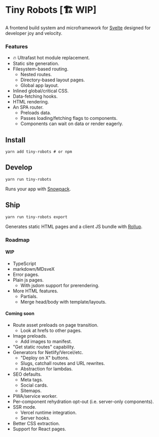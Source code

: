# Tiny Robots [🏗 WIP]

A frontend build system and microframework for [Svelte](https://svelte.dev/) designed for developer joy and velocity.

### Features

- 🔥 Ultrafast hot module replacement.
- Static site generation.
- Filesystem-based routing.
  - Nested routes.
  - Directory-based layout pages.
  - Global app layout.
- Inlined global/critical CSS.
- Data-fetching hooks.
- HTML rendering.
- An SPA router.
  - Preloads data.
  - Passes loading/fetching flags to components.
  - Components can wait on data or render eagerly.

## Install

```shell
yarn add tiny-robots # or npm
```

## Develop

```shell
yarn run tiny-robots
```

Runs your app with [Snowpack](https://www.snowpack.dev/).

## Ship

```shell
yarn run tiny-robots export
```

Generates static HTML pages and a client JS bundle with [Rollup](https://rollupjs.org/guide/en/).

### Roadmap

#### WIP

- TypeScript
- markdown/MDsveX
- Error pages.
- Plain js pages.
  - With jsdom support for prerendering.
- More HTML features.
  - Partials.
  - Merge head/body with template/layouts.

#### Coming soon

- Route asset preloads on page transition.
  - Look at hrefs to other pages.
- Image preloads.
  - Add images to manifest.
- "Get static routes" capability.
- Generators for Netlify/Vercel/etc.
  - "Deploy on X" buttons.
  - Slugs, catchall routes and URL rewrites.
  - Abstraction for lambdas.
- SEO defaults.
  - Meta tags.
  - Social cards.
  - Sitemaps.
- PWA/service worker.
- Per-component rehydration opt-out (i.e. server-only components).
- SSR mode.
  - Vercel runtime integration.
  - Server hooks.
- Better CSS extraction.
- Support for React pages.
